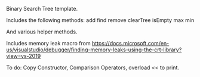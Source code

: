 Binary Search Tree template.

Includes the following methods:
add
find
remove
clearTree
isEmpty
max
min

And various helper methods.

Includes memory leak macro from https://docs.microsoft.com/en-us/visualstudio/debugger/finding-memory-leaks-using-the-crt-library?view=vs-2019


To do: Copy Constructor, Comparison Operators, overload << to print. 
